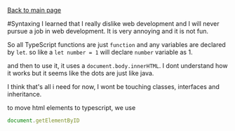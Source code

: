[Back to main page](https://ereeq.github.io/proglangblog/)

#Syntaxing
I learned that I really dislike web development and I will never pursue a job in web development. It is very annoying and it is not fun.

So all TypeScript functions are just `function` and any variables are declared by `let`. so like a `let number = 1` will declare `number` variable as 1.

and then to use it, it uses a `document.body.innerHTML`. I dont understand how it works but it seems like the dots are just like java.

I think that's all i need for now, I wont be touching classes, interfaces and inheritance.

to move html elements to typescript, we use
````typescript
document.getElementByID
````
